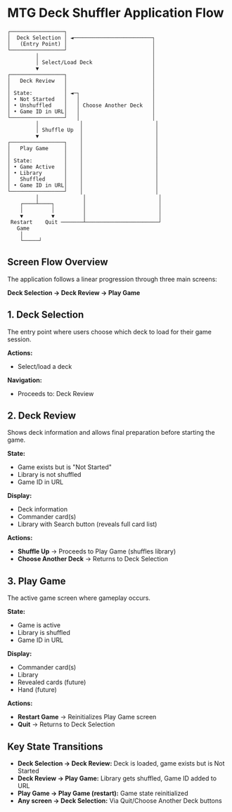 # MTG Deck Shuffler Application Flow

```
┌─────────────────┐
│  Deck Selection │ ◄─────────────────────────┐
│   (Entry Point) │                           │
└─────────────────┘                           │
         │                                    │
         │ Select/Load Deck                   │
         ▼                                    │
┌─────────────────┐                           │
│   Deck Review   │                           │
│                 │                           │
│ State:          │ ◄─┐                       │
│ • Not Started   │   │                       │
│ • Unshuffled    │   │ Choose Another Deck   │
│ • Game ID in URL│   │                       │
└─────────────────┘   │                       │
         │             │                       │
         │ Shuffle Up  │                       │
         ▼             │                       │
┌─────────────────┐    │                       │
│   Play Game     │    │                       │
│                 │    │                       │
│ State:          │    │                       │
│ • Game Active   │    │                       │
│ • Library       │    │                       │
│   Shuffled      │    │                       │
│ • Game ID in URL│    │                       │
└─────────────────┘    │                       │
         │              │                       │
    ┌────┴────┐         │                       │
    │         │         │                       │
    ▼         ▼         │                       │
 Restart    Quit ───────┴───────────────────────┘
   Game        
    │           
    └─────┘     
```

## Screen Flow Overview

The application follows a linear progression through three main screens:

**Deck Selection → Deck Review → Play Game**

## 1. Deck Selection

The entry point where users choose which deck to load for their game session.

**Actions:**

- Select/load a deck

**Navigation:**

- Proceeds to: Deck Review

## 2. Deck Review

Shows deck information and allows final preparation before starting the game.

**State:**

- Game exists but is "Not Started"
- Library is not shuffled
- Game ID in URL

**Display:**

- Deck information
- Commander card(s)
- Library with Search button (reveals full card list)

**Actions:**

- **Shuffle Up** → Proceeds to Play Game (shuffles library)
- **Choose Another Deck** → Returns to Deck Selection

## 3. Play Game

The active game screen where gameplay occurs.

**State:**

- Game is active
- Library is shuffled
- Game ID in URL

**Display:**

- Commander card(s)
- Library
- Revealed cards (future)
- Hand (future)

**Actions:**

- **Restart Game** → Reinitializes Play Game screen
- **Quit** → Returns to Deck Selection

## Key State Transitions

- **Deck Selection → Deck Review:** Deck is loaded, game exists but is Not Started
- **Deck Review → Play Game:** Library gets shuffled, Game ID added to URL
- **Play Game → Play Game (restart):** Game state reinitialized
- **Any screen → Deck Selection:** Via Quit/Choose Another Deck buttons
